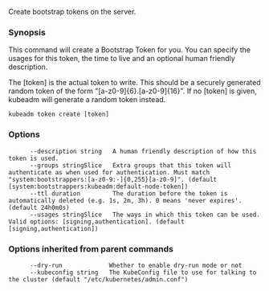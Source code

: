 
Create bootstrap tokens on the server.

### Synopsis



This command will create a Bootstrap Token for you.
You can specify the usages for this token, the time to live and an optional human friendly description.

The [token] is the actual token to write.
This should be a securely generated random token of the form "[a-z0-9]{6}.[a-z0-9]{16}".
If no [token] is given, kubeadm will generate a random token instead.


```
kubeadm token create [token]
```

### Options

```
      --description string   A human friendly description of how this token is used.
      --groups stringSlice   Extra groups that this token will authenticate as when used for authentication. Must match "system:bootstrappers:[a-z0-9:-]{0,255}[a-z0-9]". (default [system:bootstrappers:kubeadm:default-node-token])
      --ttl duration         The duration before the token is automatically deleted (e.g. 1s, 2m, 3h). 0 means 'never expires'. (default 24h0m0s)
      --usages stringSlice   The ways in which this token can be used. Valid options: [signing,authentication]. (default [signing,authentication])
```

### Options inherited from parent commands

```
      --dry-run             Whether to enable dry-run mode or not
      --kubeconfig string   The KubeConfig file to use for talking to the cluster (default "/etc/kubernetes/admin.conf")
```

